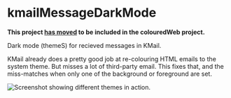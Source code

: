 # kmailMessageDarkMode

**This project [has moved](https://github.com/ksandom/colouredWeb/tree/master/apps/kmail) to be included in the colouredWeb project.**

Dark mode (themeS) for recieved messages in KMail.

KMail already does a pretty good job at re-colouring HTML emails to the system theme. But misses a lot of third-party email. This fixes that, and the miss-matches when only one of the background or foreground are set.

![Screenshot showing different themes in action.](misc/kmailDarkExample-withLabels.png)
